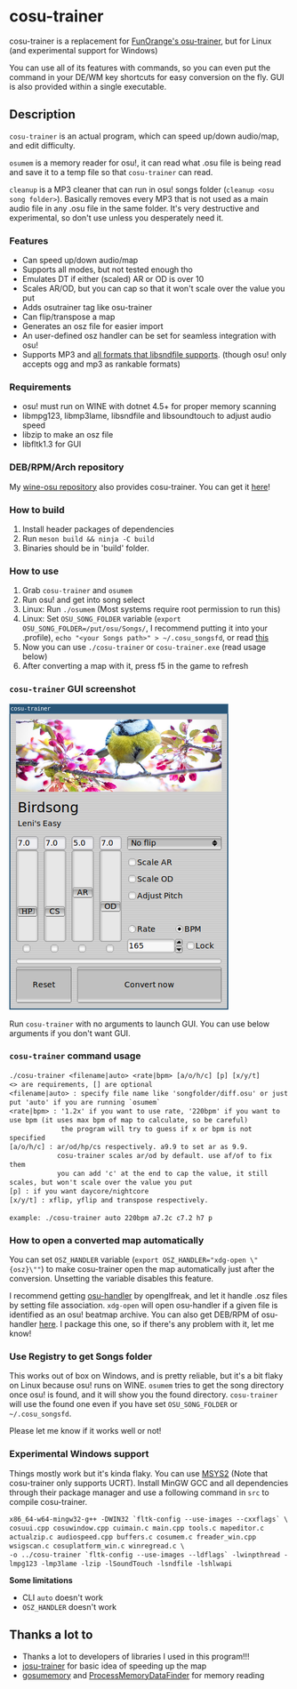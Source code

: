 # cosu-trainer
cosu-trainer is a replacement for [FunOrange's osu-trainer](https://github.com/FunOrange/osu-trainer), but for Linux (and experimental support for Windows)

You can use all of its features with commands, so you can even put the command in your DE/WM key shortcuts for easy conversion on the fly. GUI is also provided within a single executable.

## Description
`cosu-trainer` is an actual program, which can speed up/down audio/map, and edit difficulty.

`osumem` is a memory reader for osu!, it can read what .osu file is being read and save it to a temp file so that `cosu-trainer` can read.

`cleanup` is a MP3 cleaner that can run in osu! songs folder (`cleanup <osu song folder>`).
Basically removes every MP3 that is not used as a main audio file in any .osu file in the same folder.
It's very destructive and experimental, so don't use unless you desperately need it.

### Features
- Can speed up/down audio/map
- Supports all modes, but not tested enough tho
- Emulates DT if either (scaled) AR or OD is over 10
- Scales AR/OD, but you can cap so that it won't scale over the value you put
- Adds osutrainer tag like osu-trainer
- Can flip/transpose a map
- Generates an osz file for easier import
- An user-defined osz handler can be set for seamless integration with osu!
- Supports MP3 and [all formats that libsndfile supports](https://libsndfile.github.io/libsndfile/formats.html). (though osu! only accepts ogg and mp3 as rankable formats)

### Requirements
- osu! must run on WINE with dotnet 4.5+ for proper memory scanning
- libmpg123, libmp3lame, libsndfile and libsoundtouch to adjust audio speed
- libzip to make an osz file
- libfltk1.3 for GUI

### DEB/RPM/Arch repository
My [wine-osu repository](https://build.opensuse.org/project/show/home:hwsnemo:packaged-wine-osu) also provides cosu-trainer.
You can get it [here](https://software.opensuse.org//download.html?project=home%3Ahwsnemo%3Apackaged-wine-osu&package=cosu-trainer)!

### How to build
1. Install header packages of dependencies
2. Run `meson build && ninja -C build`
3. Binaries should be in 'build' folder.

### How to use
1. Grab `cosu-trainer` and `osumem`
2. Run osu! and get into song select
3. Linux: Run `./osumem` (Most systems require root permission to run this)
4. Linux: Set `OSU_SONG_FOLDER` variable (`export OSU_SONG_FOLDER=/put/osu/Songs/`, I recommend putting it into your .profile), `echo "<your Songs path>" > ~/.cosu_songsfd`, or read [this](#use-registry-to-get-songs-folder)
5. Now you can use `./cosu-trainer` or `cosu-trainer.exe` (read usage below)
6. After converting a map with it, press f5 in the game to refresh

### `cosu-trainer` GUI screenshot
![Screenshot](docs/cosu.png)

Run `cosu-trainer` with no arguments to launch GUI. You can use below arguments if you don't want GUI.

### `cosu-trainer` command usage
```
./cosu-trainer <filename|auto> <rate|bpm> [a/o/h/c] [p] [x/y/t]
<> are requirements, [] are optional
<filename|auto> : specify file name like 'songfolder/diff.osu' or just put 'auto' if you are running `osumem`
<rate|bpm> : '1.2x' if you want to use rate, '220bpm' if you want to use bpm (it uses max bpm of map to calculate, so be careful)
             the program will try to guess if x or bpm is not specified
[a/o/h/c] : ar/od/hp/cs respectively. a9.9 to set ar as 9.9.
            cosu-trainer scales ar/od by default. use af/of to fix them
            you can add 'c' at the end to cap the value, it still scales, but won't scale over the value you put
[p] : if you want daycore/nightcore
[x/y/t] : xflip, yflip and transpose respectively.

example: ./cosu-trainer auto 220bpm a7.2c c7.2 h7 p
```

### How to open a converted map automatically
You can set `OSZ_HANDLER` variable (`export OSZ_HANDLER="xdg-open \"{osz}\""`) to make cosu-trainer open the map automatically just after the conversion. Unsetting the variable disables this feature.

I recommend getting [osu-handler](https://aur.archlinux.org/packages/osu-handler) by openglfreak, and let it handle .osz files by setting file association.
`xdg-open` will open osu-handler if a given file is identified as an osu! beatmap archive.
You can also get DEB/RPM of osu-handler [here](https://software.opensuse.org//download.html?project=home%3Ahwsnemo%3Apackaged-wine-osu&package=osu-handler-wine).
I package this one, so if there's any problem with it, let me know!

### Use Registry to get Songs folder
This works out of box on Windows, and is pretty reliable, but it's a bit flaky on Linux because osu! runs on WINE.
`osumem` tries to get the song directory once osu! is found, and it will show you the found directory. `cosu-trainer` will use the found one even if you have set `OSU_SONG_FOLDER` or `~/.cosu_songsfd`.

Please let me know if it works well or not!

### Experimental Windows support
Things mostly work but it's kinda flaky. You can use [MSYS2](https://msys2.org) (Note that cosu-trainer only supports UCRT).
Install MinGW GCC and all dependencies through their package manager and use a following command in `src` to compile cosu-trainer.
```
x86_64-w64-mingw32-g++ -DWIN32 `fltk-config --use-images --cxxflags` \
cosuui.cpp cosuwindow.cpp cuimain.c main.cpp tools.c mapeditor.c actualzip.c audiospeed.cpp buffers.c cosumem.c freader_win.cpp wsigscan.c cosuplatform_win.c winregread.c \
-o ../cosu-trainer `fltk-config --use-images --ldflags` -lwinpthread -lmpg123 -lmp3lame -lzip -lSoundTouch -lsndfile -lshlwapi
```

**Some limitations**
- CLI `auto` doesn't work
- `OSZ_HANDLER` doesn't work

## Thanks a lot to
- Thanks a lot to developers of libraries I used in this program!!!
- [josu-trainer](https://github.com/ngoduyanh/josu-trainer) for basic idea of speeding up the map
- [gosumemory](https://github.com/l3lackShark/gosumemory) and [ProcessMemoryDataFinder](https://github.com/Piotrekol/ProcessMemoryDataFinder) for memory reading

